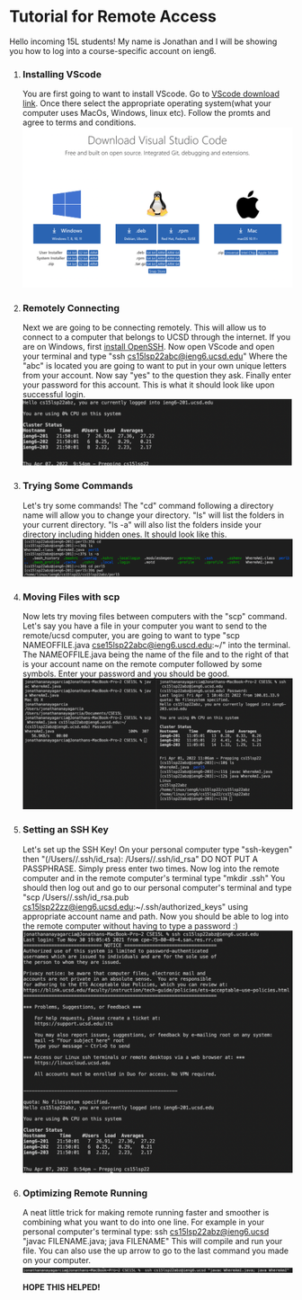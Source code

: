 # Tutorial for Remote Access

Hello incoming 15L students! My name is Jonathan and I will be showing you how to log into a course-specific account on ieng6.

1. ### Installing VScode
    You are first going to want to install VScode. Go to [VScode download link](https://code.visualstudio.com/download). Once there select the appropriate operating system(what your computer uses MacOs, Windows, linux etc). Follow the promts and agree to terms and conditions.
    ![vscodedownloadpromt](image5.png)

2. ### Remotely Connecting
    Next we are going to be connecting remotely. This will allow us to connect to a computer that belongs to UCSD through the internet. If you are on Windows, first [install OpenSSH](https://docs.microsoft.com/en-us/windows-server/administration/openssh/openssh_install_firstuse). Now open VScode and open your terminal and type "ssh cs15lsp22abc@ieng6.ucsd.edu" Where the "abc" is located you are going to want to put in your own unique letters from your account. Now say "yes" to the question they ask. Finally enter your password for this account. This is what it should look like upon successful login.
    ![vscodedownloadpromt](image0.png)

3. ### Trying Some Commands
    Let's try some commands! The "cd" command following a directory name will allow you to change your directory. "ls" will list the folders in your current directory. "ls -a" will also list the folders inside your directory including hidden ones. It should look like this.
    ![commands](image4.png)

4. ### Moving Files with scp
    Now lets try moving files between computers with the "scp" command. Let's say you have a file in your computer you want to send to the remote/ucsd computer, you are going to want to type "scp NAMEOFFILE.java cse15lsp22abc@ieng6.uscd.edu:~/" into the terminal. The NAMEOFFILE.java being the name of the file and to the right of that is your account name on the remote computer followed by some symbols. Enter your password and you should be good.
    ![scp](image1.png)

5. ### Setting an SSH Key
    Let's set up the SSH Key! On your personal computer type "ssh-keygen" then "(/Users/<user-name>/.ssh/id_rsa): /Users/<user-name>/.ssh/id_rsa" DO NOT PUT A PASSPHRASE. Simply press enter two times. Now log into the remote computer and in the remote computer's terminal type "mkdir .ssh" You should then log out and go to our personal computer's terminal and type "scp /Users/<user-name>/.ssh/id_rsa.pub cs15lsp22zz@ieng6.ucsd.edu:~/.ssh/authorized_keys" using appropriate account name and path. Now you should be able to log into the remote computer without having to type a password :)
    ![signintosshwithoutpw](image3.png)

6. ### Optimizing Remote Running
    A neat little trick for making remote running faster and smoother is combining what you want to do into one line. For example in your personal computer's terminal type: ssh cs15lsp22abz@ieng6.ucsd "javac FILENAME.java; java FILENAME" This will compile and run your file. You can also use the up arrow to go to the last command you made on your computer.
    ![shortcuts](image2.png)

    **HOPE THIS HELPED!**

